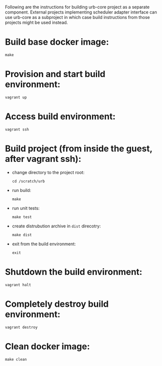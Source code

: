 Following are the instructions for building urb-core project as a separate component.
External projects implementing scheduler adapter interface can use urb-core as a subproject
in which case build instructions from those projects might be used instead.

# Build base docker image:

  `make`

# Provision and start build environment:

  `vagrant up`

# Access build environment:

  `vagrant ssh`

# Build project (from inside the guest, after vagrant ssh):

- change directory to the project root:

  `cd /scratch/urb`

- run build:

  `make`

- run unit tests:

  `make test`

- create distrubution archive in `dist` direcotry:

  `make dist`

- exit from the build environment:

  `exit`

# Shutdown the build environment:

  `vagrant halt`

# Completely destroy build environment:

  `vagrant destroy`

# Clean docker image:

  `make clean`
